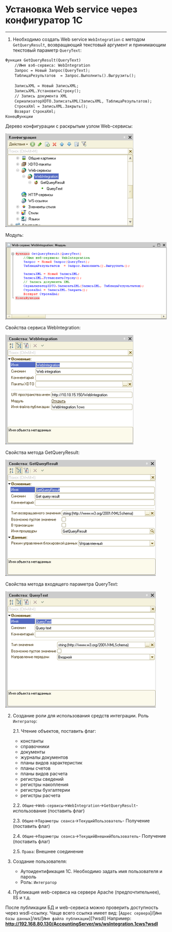 ﻿# Установка Web service через конфигуратор 1С
-----

1.	Необходимо создать Web service ```WebIntegration``` с методом ```GetQueryResult```, возвращающий текстовый аргумент и принимающим текстовый параметр ```QueryText```:
```
Функция GetQueryResult(QueryText)
    //Имя вэб-сервиса: WebIntegration
    Запрос = Новый Запрос(QueryText);
    ТаблицаРезультатов  = Запрос.Выполнить().Выгрузить();
                
    ЗаписьXML = Новый ЗаписьXML;
    ЗаписьXML.УстановитьСтроку();
    // Запись документа XML
    СериализаторXDTO.ЗаписатьXML(ЗаписьXML, ТаблицаРезультатов);
    СтрокаXml = ЗаписьXML.Закрыть();
    Возврат СтрокаXml;
КонецФункции
```
Дерево конфигурации с раскрытым узлом Web-сервисы:

![LOGO](Images/Configuration.png)

Модуль:

![LOGO](Images/Module.png)

Свойства сервиса WebIntegration:

![LOGO](Images/ServiceProperties.png)

Свойства метода GetQueryResult:

![LOGO](Images/MethodProperties.png)

Свойства метода входящего параметра QueryText:

![LOGO](Images/ParameterProperties.png)

2. Создание роли для использования средств интеграции. Роль ```Интегратор```:

    2.1. Чтение объектов, поставить флаг:
    - константы
    - справочники
    - документы
    - журналы документов
    - планы видов характеристик
    - планы счетов
    - планы видов расчета
    - регистры сведений
    - регистры накопления
    - регистры бухгалтерии
    - регистры расчета

    2.2. ```Общие```->```Web-сервисы```->```WebIntegration```->```GetQueryResult```- использование (поставить флаг)

    2.3. ```Общие```->```Параметры сеанса```->```ТекущийПользователь```- Получение (поставить флаг)

    2.4. ```Общие```->```Параметры сеанса```->```ТекущийВнешнийПользователь```- Получение (поставить флаг)

    2.5. ```Права```: Внешнее соединение

3.	Создание пользователя:
    - Аутоидентификация 1С. Необходимо задать имя пользователя и пароль
    - Роль: ```Интегратор```
4.	Публикация web-сервиса на сервере Apache (предпочтительнее), IIS и т.д.

После публикации БД и web-сервиса можно проверить доступность через wsdl-ссылку. Чаще всего ссылка имеет вид:
[```Адрес сервера```]/[```Имя базы данных```]/ws/[```Имя файла публикации```][?wsdl]
Например: **http://192.168.80.130/AccountingServer/ws/wsIntegration.1cws?wsdl**
